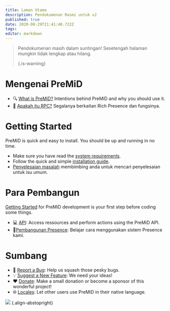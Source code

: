 ```yaml
---
title: Laman Utama
description: Pendokumenan Rasmi untuk v2
published: true
date: 2020-08-29T21:41:40.722Z
tags:
editor: markdown
---
```


> Pendokumenan masih dalam suntingan! Sesetengah halaman mungkin tidak lengkap atau hilang. 
> 
> {.is-warning}

# Mengenai PreMiD
- :mag: [What is PreMiD?](/about) Intentions behind PreMiD and why you should use it.
- :link: [Apakah itu RPC?](https://discordapp.com/rich-presence) Segalanya berkaitan Rich Presence dan fungsinya.

# Getting Started

PreMiD is quick and easy to install. You should be up and running in no time.

- Make sure you have read the [system requirements](/install/requirements).
- Follow the quick and simple [installation guide](/install).
- [Penyelesaian masalah](/troubleshooting) membimbing anda untuk mencari penyelesaian untuk isu umum.

# Para Pembangun

[Getting Started](/dev) for PreMiD development is your first step before coding some things.

- :computer: [API](/dev/api): Access ressources and perform actions using the PreMiD API.
- :wrench:[Pembangunan Presence](/dev/presence): Belajar cara menggunakan sistem Presence kami.

# Sumbang
- :bug: [Report a Bug](https://github.com/PreMiD): Help us squash those pesky bugs.
- :bulb: [Suggest a New Feature](https://discord.premid.app/): We need your ideas!
- :heart: [Donate](https://www.patreon.com/Timeraa): Make a small donation or become a sponsor of this wonderful project!
- :globe_with_meridians: [Locales](https://translate.premid.app): Let other users use PreMiD in their native language.

![](https://beta.premid.app/img/logo.2b414dc2.gif) {.align-abstopright}